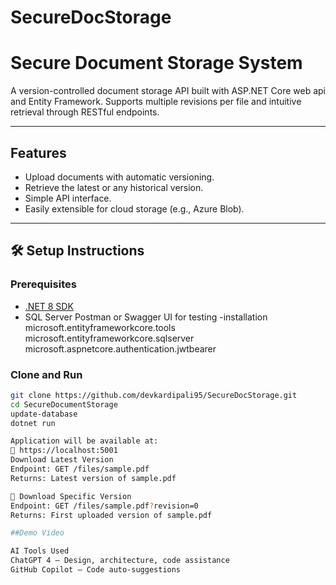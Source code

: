 # SecureDocStorage
#  Secure Document Storage System

A version-controlled document storage API built with ASP.NET Core web api and Entity Framework. Supports multiple revisions per file and intuitive retrieval through RESTful endpoints.

---

##  Features

- Upload documents with automatic versioning.
-  Retrieve the latest or any historical version.
-  Simple API interface.
-  Easily extensible for cloud storage (e.g., Azure Blob).

---

## 🛠️ Setup Instructions

### Prerequisites

- [.NET 8 SDK](https://dotnet.microsoft.com/en-us/download/dotnet/8.0)
- SQL Server 
 Postman or Swagger UI for testing
-installation
microsoft.entityframeworkcore.tools
microsoft.entityframeworkcore.sqlserver
microsoft.aspnetcore.authentication.jwtbearer
### Clone and Run

```bash
git clone https://github.com/devkardipali95/SecureDocStorage.git
cd SecureDocumentStorage
update-database
dotnet run

Application will be available at:
🔗 https://localhost:5001
Download Latest Version
Endpoint: GET /files/sample.pdf
Returns: Latest version of sample.pdf

📜 Download Specific Version
Endpoint: GET /files/sample.pdf?revision=0
Returns: First uploaded version of sample.pdf

##Demo Video

AI Tools Used
ChatGPT 4 – Design, architecture, code assistance
GitHub Copilot – Code auto-suggestions



